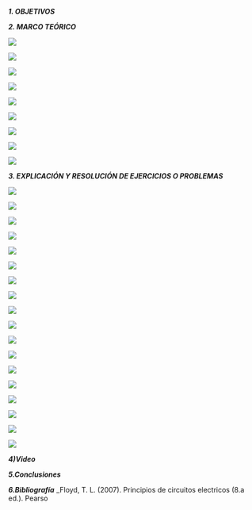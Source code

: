 ***1. OBJETIVOS***



***2. MARCO TEÓRICO*** 

![](https://github.com/smvaca2/Informe-tarea-5/blob/b1eaa0360f49302bed0b2880d950038fdd19b582/1.PNG)

![](https://github.com/smvaca2/Informe-tarea-5/blob/b1eaa0360f49302bed0b2880d950038fdd19b582/2.PNG)

![](https://github.com/smvaca2/Informe-tarea-5/blob/b1eaa0360f49302bed0b2880d950038fdd19b582/3.PNG)

![](https://github.com/smvaca2/Informe-tarea-5/blob/b1eaa0360f49302bed0b2880d950038fdd19b582/4.PNG)

![](https://github.com/smvaca2/Informe-tarea-5/blob/b1eaa0360f49302bed0b2880d950038fdd19b582/5.PNG)

![](https://github.com/smvaca2/Informe-tarea-5/blob/b1eaa0360f49302bed0b2880d950038fdd19b582/6.PNG)

![](https://github.com/smvaca2/Informe-tarea-5/blob/b1eaa0360f49302bed0b2880d950038fdd19b582/7.PNG)

![](https://github.com/smvaca2/Informe-tarea-5/blob/b1eaa0360f49302bed0b2880d950038fdd19b582/8.PNG)

![](https://github.com/smvaca2/Informe-tarea-5/blob/b1eaa0360f49302bed0b2880d950038fdd19b582/9.PNG)

***3. EXPLICACIÓN Y RESOLUCIÓN DE EJERCICIOS O PROBLEMAS***

![](https://github.com/smvaca2/Informe-tarea-5/blob/c539bacd591b58e167c1efccfe41576c471063b4/ej1.PNG)

![](https://github.com/smvaca2/Informe-tarea-5/blob/c539bacd591b58e167c1efccfe41576c471063b4/ej2.PNG)

![](https://github.com/smvaca2/Informe-tarea-5/blob/c539bacd591b58e167c1efccfe41576c471063b4/ej3.PNG)

![](https://github.com/smvaca2/Informe-tarea-5/blob/c539bacd591b58e167c1efccfe41576c471063b4/ej4.PNG)

![](https://github.com/smvaca2/Informe-tarea-5/blob/c539bacd591b58e167c1efccfe41576c471063b4/ej5.PNG)

![](https://github.com/smvaca2/Informe-tarea-5/blob/c539bacd591b58e167c1efccfe41576c471063b4/ej6.PNG)

![](https://github.com/smvaca2/Informe-tarea-5/blob/c539bacd591b58e167c1efccfe41576c471063b4/ej7.PNG)

![](https://github.com/smvaca2/Informe-tarea-5/blob/c539bacd591b58e167c1efccfe41576c471063b4/ej8.PNG)

![](https://github.com/smvaca2/Informe-tarea-5/blob/c539bacd591b58e167c1efccfe41576c471063b4/ej9.PNG)

![](https://github.com/smvaca2/Informe-tarea-5/blob/f2bb5e9fabca1dbc12b0a7e133e824f694495e71/ej10.PNG)

![](https://github.com/smvaca2/Informe-tarea-5/blob/f2bb5e9fabca1dbc12b0a7e133e824f694495e71/ej11.PNG)

![](https://github.com/smvaca2/Informe-tarea-5/blob/f2bb5e9fabca1dbc12b0a7e133e824f694495e71/ej12.PNG)

![](https://github.com/smvaca2/Informe-tarea-5/blob/f2bb5e9fabca1dbc12b0a7e133e824f694495e71/ej13.PNG)

![](https://github.com/smvaca2/Informe-tarea-5/blob/f2bb5e9fabca1dbc12b0a7e133e824f694495e71/ej14.PNG)

![](https://github.com/smvaca2/Informe-tarea-5/blob/f2bb5e9fabca1dbc12b0a7e133e824f694495e71/ej15.PNG)

![](https://github.com/smvaca2/Informe-tarea-5/blob/f2bb5e9fabca1dbc12b0a7e133e824f694495e71/ej15.PNG)

![](https://github.com/smvaca2/Informe-tarea-5/blob/f2bb5e9fabca1dbc12b0a7e133e824f694495e71/ej16.PNG)

![](https://github.com/smvaca2/Informe-tarea-5/blob/f2bb5e9fabca1dbc12b0a7e133e824f694495e71/ej17.PNG)

***4)Video***



***5.Conclusiones***


***6.Bibliografía***
_Floyd, T. L. (2007). Principios de circuitos electricos (8.a ed.). Pearso


